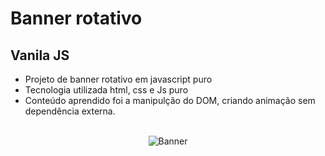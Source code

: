 # Banner rotativo

## Vanila JS

- Projeto de banner rotativo em javascript puro
- Tecnologia utilizada html, css e Js puro
- Conteúdo aprendido foi a manipulção do DOM, criando animação sem dependência externa.
<br/><br/>

<p align = " center">
  <img src="banner-rotativo.gif" alt="Banner">
</p>
